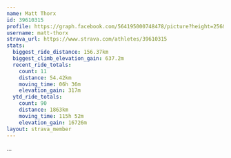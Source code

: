 ```yaml
---
name: Matt Thorx
id: 39610315
profile: https://graph.facebook.com/564195000748478/picture?height=256&width=256
username: matt-thorx
strava_url: https://www.strava.com/athletes/39610315
stats:
  biggest_ride_distance: 156.37km
  biggest_climb_elevation_gain: 637.2m
  recent_ride_totals:
    count: 11
    distance: 54.42km
    moving_time: 06h 36m
    elevation_gain: 317m
  ytd_ride_totals:
    count: 90
    distance: 1863km
    moving_time: 115h 52m
    elevation_gain: 16726m
layout: strava_member
--- 
```

...
